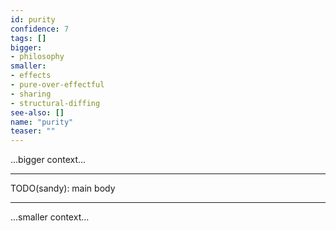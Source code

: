 ```yaml
---
id: purity
confidence: 7
tags: []
bigger:
- philosophy
smaller:
- effects
- pure-over-effectful
- sharing
- structural-diffing
see-also: []
name: "purity"
teaser: ""
---
```



...bigger context...

---

TODO(sandy): main body

---

...smaller context...
